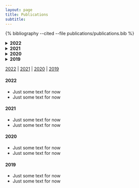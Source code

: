 ```yaml
---
layout: page
title: Publications
subtitle: 
---
```



{% bibliography --cited --file publications/publications.bib  %}


<!--  2022 Header -->
<!-- This is for drop-downable headers -->
<details>
  <summary><b>2022</b></summary>
<br>

- Sun, Xudong, Pengcheng Wu, and Steven CH Hoi. "Face detection using deep learning: An improved faster RCNN approach." Neurocomputing 299 (2018): 42-50. [link](https://openaccess.thecvf.com/content_ECCV_2018/html/Bowen_Cheng_Revisiting_RCNN_On_ECCV_2018_paper.html)
  
</details>


<!-- This is for drop-downable headers -->
<details>
  <summary><b>2021</b></summary>
<br>
  <ul>
  <li>Just some text for now</li>
  <li>Just some text for now</li>
  </ul>
</details>



<!-- This is for drop-downable headers -->
<details>
  <summary><b>2020</b></summary>
<br>
  <ul>
  <li>Just some text for now</li>
  <li>Just some text for now</li>
  </ul>
</details>



<!-- This is for drop-downable headers -->
<details>
  <summary><b>2019</b></summary>
<!-- Need a space between lines to use markdown -->
 
 -Just some text for now
 -Just some text for now

<!-- Need a space between lines to use markdown --> 
</details>
 

[2022](#2022) | [2021](#2021) | [2020](#2020) | [2019](#2019)



#### 2022 
- Just some text for now
- Just some text for now

#### 2021 
- Just some text for now
- Just some text for now

#### 2020 
- Just some text for now
- Just some text for now

#### 2019 
- Just some text for now
- Just some text for now
